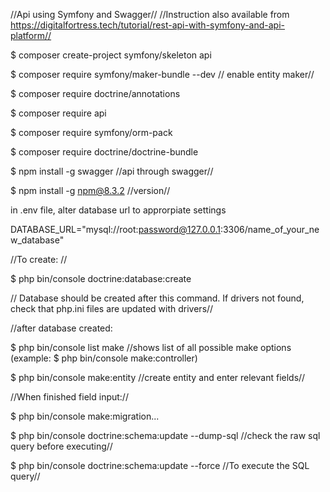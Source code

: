 //Api using Symfony and Swagger// //Instruction also available from https://digitalfortress.tech/tutorial/rest-api-with-symfony-and-api-platform//

$ composer create-project symfony/skeleton api

$ composer require symfony/maker-bundle --dev // enable entity maker//

$ composer require doctrine/annotations

$ composer require api

$ composer require symfony/orm-pack

$ composer require doctrine/doctrine-bundle

$ npm install -g swagger //api through swagger//

$ npm install -g npm@8.3.2 //version//

in .env file, alter database url to approrpiate settings

DATABASE_URL="mysql://root:password@127.0.0.1:3306/name_of_your_new_database"

//To create: //

$ php bin/console doctrine:database:create

// Database should be created after this command. If drivers not found, check that php.ini files are updated with drivers//

//after database created:

$ php bin/console list make //shows list of all possible make options (example:  $ php bin/console make:controller)

$ php bin/console make:entity //create entity and enter relevant fields//

//When finished field input://

 $ php bin/console make:migration...

$ php bin/console doctrine:schema:update --dump-sql //check the raw sql query before executing//

$ php bin/console doctrine:schema:update --force //To execute the SQL query//